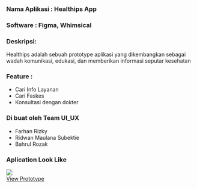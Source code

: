 ### Nama Aplikasi : Healthips App
### Software : Figma, Whimsical
### Deskripsi:
Healthips adalah sebuah prototype aplikasi yang dikembangkan sebagai wadah komunikasi, edukasi, dan memberikan informasi seputar kesehatan
### Feature :
- Cari Info Layanan
- Cari Faskes
- Konsultasi dengan dokter
### Di buat oleh Team UI_UX
- Farhan Rizky
- Ridwan Maulana Subektie
- Bahrul Rozak 

### Aplication Look Like
![](https://github.com/Bahrul-Rozak/Healthips_App/blob/main/Thumbnail.png) <br>
[View Prototype](https://www.figma.com/proto/pnpFB9yL4qq35d0TSapCB4/Healtips-App?node-id=37%3A1027&scaling=scale-down&page-id=0%3A1)
